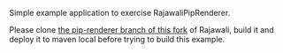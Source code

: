 Simple example application to exercise RajawaliPipRenderer.

Please clone [the pip-renderer branch of this
fork](https://github.com/creativa77/Rajawali/tree/pip-renderer) of
Rajawali, build it and deploy it to maven local before trying to build
this example.
